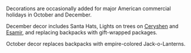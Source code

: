 Decorations are occasionally added for major American commercial holidays in
October and December.

December decor includes Santa Hats, Lights on trees on
[Ceryshen](../locations/Ceryshen.md) and [Esamir](../locations/Esamir.md), and
replacing backpacks with gift-wrapped packages.

October decor replaces backpacks with empire-colored Jack-o-Lanterns.
